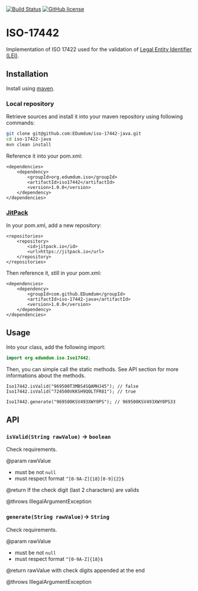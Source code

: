 [![Build Status](https://travis-ci.org/EDumdum/iso-7064-java.svg?branch=master)](https://travis-ci.org/EDumdum/iso-17442-java)
[![GitHub license](https://img.shields.io/badge/license-MIT-blue.svg)](https://raw.githubusercontent.com/Edumdum/iso-17442-java/master/LICENSE)

# ISO-17442

Implementation of ISO 17422 used for the validation of [Legal Entity Identifier (LEI)](https://en.wikipedia.org/wiki/Legal_Entity_Identifier).

## Installation

Install using [maven](https://maven.apache.org/).

### Local repository

Retrieve sources and install it into your maven repository using following commands:
```bash
git clone git@github.com:EDumdum/iso-17442-java.git
cd iso-17422-java
mvn clean install
```

Reference it into your pom.xml:
```maven
<dependencies>
    <dependency>
        <groupId>org.edumdum.iso</groupId>
        <artifactId>iso17442</artifactId>
        <version>1.0.0</version>
    </dependency>
</dependencies>
```

### [JitPack](https://jitpack.io/)

In your pom.xml, add a new repository:
```maven
<repositories>
    <repository>
        <id>jitpack.io</id>
        <url>https://jitpack.io</url>
    </repository>
</repositories>
```

Then reference it, still in your pom.xml:
```maven
<dependencies>
    <dependency>
        <groupId>com.github.EDumdum</groupId>
        <artifactId>iso-17442-java</artifactId>
        <version>1.0.0</version>
    </dependency>
</dependencies>
```

## Usage

Into your class, add the following import:
```java
import org.edumdum.iso.Iso17442;
```

Then, you can simple call the static methods. See API section for more informations about the methods.
```
Iso17442.isValid("969500T3MBS4SQAMHJ45"); // false
Iso17442.isValid("724500VKKSH9QOLTFR81"); // true

Iso17442.generate("969500KSV493XWY0PS"); // 969500KSV493XWY0PS33
```

## API

### `isValid(String rawValue)` -> `boolean`

Check requirements.

@param rawValue
- must be not `null`
- must respect format `^[0-9A-Z]{18}[0-9]{2}$`

@return If the check digit (last 2 characters) are valids 

@throws IllegalArgumentException

### `generate(String rawValue)`-> `String`

Check requirements.

@param rawValue
- must be not `null`
- must respect format `^[0-9A-Z]{18}$`

@return rawValue with check digits appended at the end

@throws IllegalArgumentException

